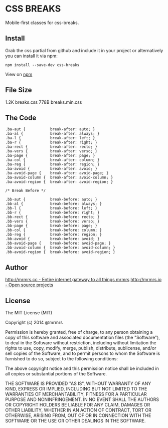 # CSS BREAKS

Mobile-first classes for css-breaks.

## Install
Grab the css partial from github and include it in your project or alternatively
you can install it via npm:
```
npm install --save-dev css-breaks
```
View on [npm](https://www.npmjs.org/package/css-breaks)


## File Size

1.2K breaks.css
778B breaks.min.css

## The Code
```
.ba-aut {           break-after: auto; }
.ba-al {            break-after: always; }
.ba-l {             break-after: left; }
.ba-r {             break-after: right; }
.ba-rect {          break-after: recto; }
.ba-vers {          break-after: verso; }
.ba-page {          break-after: page; }
.ba-col {           break-after: column; }
.ba-reg {           break-after: region; }
.ba-avoid {         break-after: avoid; }
.ba-avoid-page {    break-after: avoid-page; }
.ba-avoid-column {  break-after: avoid-column; }
.ba-avoid-region {  break-after: avoid-region; }

/* Break Before */

.bb-aut {           break-before: auto; }
.bb-al {            break-before: always; }
.bb-l {             break-before: left; }
.bb-r {             break-before: right; }
.bb-rect {          break-before: recto; }
.bb-vers {          break-before: verso; }
.bb-page {          break-before: page; }
.bb-col {           break-before: column; }
.bb-reg {           break-before: region; }
.bb-avoid {         break-before: avoid; }
.bb-avoid-page {    break-before: avoid-page; }
.bb-avoid-column {  break-before: avoid-column; }
.bb-avoid-region {  break-before: avoid-region; }

```

## Author

[http://mrmrs.cc - Entire internet gateway to all things mrmrs](http://mrmrs.cc)
[http://mrmrs.io - Open source projects](http://mrmrs.io)

## License

The MIT License (MIT)

Copyright (c) 2014 @mrmrs

Permission is hereby granted, free of charge, to any person obtaining a copy
of this software and associated documentation files (the "Software"), to deal
in the Software without restriction, including without limitation the rights
to use, copy, modify, merge, publish, distribute, sublicense, and/or sell
copies of the Software, and to permit persons to whom the Software is
furnished to do so, subject to the following conditions:

The above copyright notice and this permission notice shall be included in
all copies or substantial portions of the Software.

THE SOFTWARE IS PROVIDED "AS IS", WITHOUT WARRANTY OF ANY KIND, EXPRESS OR
IMPLIED, INCLUDING BUT NOT LIMITED TO THE WARRANTIES OF MERCHANTABILITY,
FITNESS FOR A PARTICULAR PURPOSE AND NONINFRINGEMENT. IN NO EVENT SHALL THE
AUTHORS OR COPYRIGHT HOLDERS BE LIABLE FOR ANY CLAIM, DAMAGES OR OTHER
LIABILITY, WHETHER IN AN ACTION OF CONTRACT, TORT OR OTHERWISE, ARISING FROM,
OUT OF OR IN CONNECTION WITH THE SOFTWARE OR THE USE OR OTHER DEALINGS IN
THE SOFTWARE.


